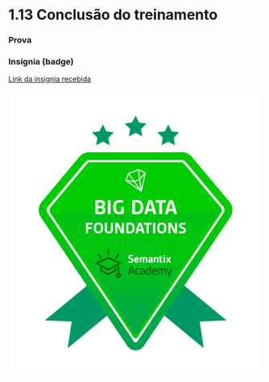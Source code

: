 # 1.13 Conclusão do treinamento

### Prova

### Insígnia (badge)

[Link da insígnia recebida ](https://api.badgr.io/public/assertions/tQYr8C9OSt-rTwos9UKj0A)

![](<../.gitbook/assets/Big Data-Badge.png>)
